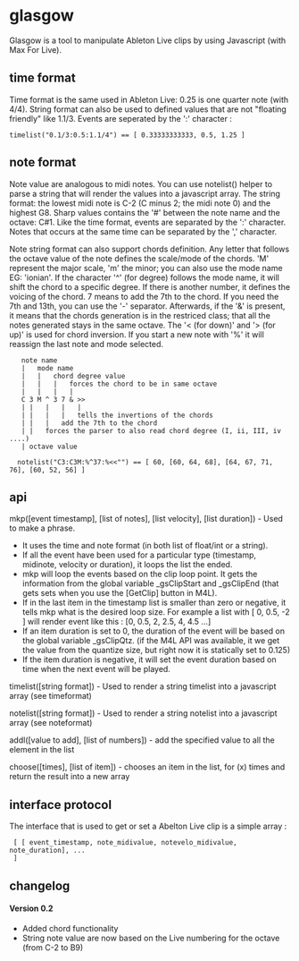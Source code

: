 glasgow
=======

Glasgow is a tool to manipulate Ableton Live clips by using Javascript (with Max For Live).


time format
-----------
Time format is the same used in Ableton Live: 0.25 is one quarter note (with 4/4). String format
can also be used to defined values that are not "floating friendly" like 1.1/3. Events are
seperated by the ':' character :

    timelist("0.1/3:0.5:1.1/4") == [ 0.33333333333, 0.5, 1.25 ]

note format
-----------
Note value are analogous to midi notes. You can use notelist() helper to parse a string that will
render the values into a javascript array. The string format: the lowest midi note is C-2 
(C minus 2; the midi note 0) and the highest G8. Sharp values contains the '#' between the
note name and the octave: C#1. Like the time format, events are separated by the ':'
character. Notes that occurs at the same time can be separated by the ',' character.

Note string format can also support chords definition. Any letter that follows the octave
value of the note defines the scale/mode of the chords. 'M' represent the major scale, 
'm' the minor; you can also use the mode name EG: 'ionian'. If the character '^' (for degree) 
follows the mode name, it will shift the chord to a specific degree. If there is another
number, it defines the voicing of the chord. 7 means to add the 7th to the chord. If you
need the 7th and 13th, you can use the '-' separator. Afterwards, if the '&amp;' is present,
it means that the chords generation is in the restriced class; that all the notes generated
stays in the same octave. The '< (for down)' and '> (for up)' is used for chord inversion.
If you start a new note with '%' it will reassign the last note and mode selected.

       note name
       |   mode name 
       |   |   chord degree value
       |   |   |   forces the chord to be in same octave
       |   |   |   | 
       C 3 M ^ 3 7 & >>
       | |   |   |   | 
       | |   |   |   tells the invertions of the chords
       | |   |   add the 7th to the chord
       | |   forces the parser to also read chord degree (I, ii, III, iv ....)
       | octave value

      notelist("C3:C3M:%^37:%<<"") == [ 60, [60, 64, 68], [64, 67, 71, 76], [60, 52, 56] ]

api 
---
mkp([event timestamp], [list of notes], [list velocity], [list duration]) - Used to make a phrase.

* It uses the time and note format (in both list of float/int or a string).
* If all the event have been used for a particular type (timestamp, midinote, velocity or duration), 
it loops the list the ended.
* mkp will loop the events based on the clip loop point. It gets the information
from the global variable _gsClipStart and _gsClipEnd (that gets sets when you use the [GetClip] 
button in M4L). 
* If in the last item in the timestamp list is smaller than zero or negative, it tells mkp what
is the desired loop size. For example a list with [ 0, 0.5, -2 ] will render event like this :
[0, 0.5, 2, 2.5, 4, 4.5 ...]
* If an item duration is set to 0, the duration of the event will be based on the global 
variable _gsClipQtz. (if the M4L API was available, it we get the value from the quantize size, 
but right now it is statically set to 0.125)
* If the item duration is negative, it will set the event duration based on time when the next 
event will be played.

timelist([string format]) - Used to render a string timelist into a javascript array 
(see timeformat)

notelist([string format]) - Used to render a string notelist into a javascript array
(see noteformat)

addl([value to add], [list of numbers]) - add the specified value to all the element in the list

choose([times], [list of item]) - chooses an item in the list, for (x) times and return the result
into a new array

interface protocol
------------------
The interface that is used to get or set a Abelton Live clip is a simple array :

     [ [ event_timestamp, note_midivalue, notevelo_midivalue, note_duration], ... 
     ]

changelog
---------
#### Version 0.2 ####
- Added chord functionality
- String note value are now based on the Live numbering for the octave (from C-2 to B9)